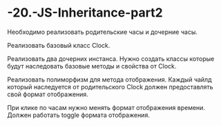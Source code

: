 # -20.-JS-Inheritance-part2

Необходимо реализовать родительские часы и дочерние часы.

Реализовать базовый класс Clock.

Реализовать два дочерних инстанса. Нужно создать классы которые будут наследовать базовые методы и свойства от Clock.

Реализовать полиморфизм для метода отображения. Каждый чайлд который наследуется от родительского Clock должен предоставлять свой формат отображения.

При клике по часам нужно менять формат отображения времени. Должен работать toggle формата отображения.

